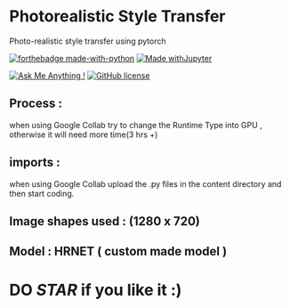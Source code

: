 # Photorealistic Style Transfer
Photo-realistic style transfer using pytorch

[![forthebadge made-with-python](http://ForTheBadge.com/images/badges/made-with-python.svg)](https://www.python.org/)
[![Made withJupyter](https://img.shields.io/badge/Made%20with-Jupyter-orange?style=for-the-badge&logo=Jupyter)](https://jupyter.org/try)

[![Ask Me Anything !](https://img.shields.io/badge/Ask%20me-anything-1abc9c.svg)](https://GitHub.com/Naereen/ama)
[![GitHub license](https://img.shields.io/github/license/Naereen/StrapDown.js.svg)](https://github.com/Naereen/StrapDown.js/blob/master/LICENSE)

## Process :
  when using Google Collab try to change the Runtime Type into GPU , otherwise it will need more time(3 hrs +)
  
  
  
## imports :
 when using Google Collab upload the .py files in the content directory and then start coding.
## Image shapes used : (1280 x 720)

## Model : HRNET  ( custom made model )

# DO ***STAR*** if you like it :)
